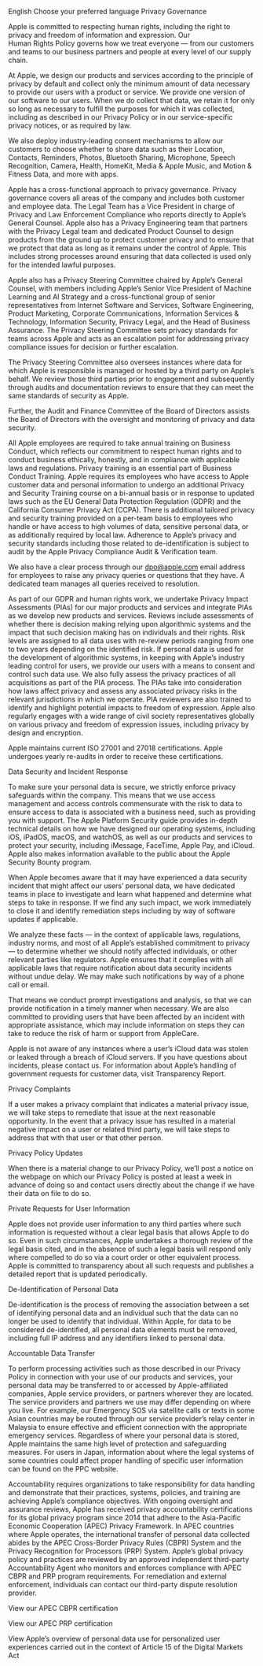 English  Choose your preferred language
Privacy Governance

Apple is committed to respecting human rights, including the right to privacy and freedom of information and expression. Our Human Rights Policy governs how we treat everyone — from our customers and teams to our business partners and people at every level of our supply chain.


At Apple, we design our products and services according to the principle of privacy by default and collect only the minimum amount of data necessary to provide our users with a product or service. We provide one version of our software to our users. When we do collect that data, we retain it for only so long as necessary to fulfill the purposes for which it was collected, including as described in our Privacy Policy or in our service-specific privacy notices, or as required by law.

We also deploy industry-leading consent mechanisms to allow our customers to choose whether to share data such as their Location, Contacts, Reminders, Photos, Bluetooth Sharing, Microphone, Speech Recognition, Camera, Health, HomeKit, Media & Apple Music, and Motion & Fitness Data, and more with apps.

Apple has a cross-functional approach to privacy governance. Privacy governance covers all areas of the company and includes both customer and employee data. The Legal Team has a Vice President in charge of Privacy and Law Enforcement Compliance who reports directly to Apple’s General Counsel. Apple also has a Privacy Engineering team that partners with the Privacy Legal team and dedicated Product Counsel to design products from the ground up to protect customer privacy and to ensure that we protect that data as long as it remains under the control of Apple. This includes strong processes around ensuring that data collected is used only for the intended lawful purposes. 

Apple also has a Privacy Steering Committee chaired by Apple’s General Counsel, with members including Apple’s Senior Vice President of Machine Learning and AI Strategy and a cross-functional group of senior representatives from Internet Software and Services, Software Engineering, Product Marketing, Corporate Communications, Information Services & Technology, Information Security, Privacy Legal, and the Head of Business Assurance. The Privacy Steering Committee sets privacy standards for teams across Apple and acts as an escalation point for addressing privacy compliance issues for decision or further escalation.

The Privacy Steering Committee also oversees instances where data for which Apple is responsible is managed or hosted by a third party on Apple’s behalf. We review those third parties prior to engagement and subsequently through audits and documentation reviews to ensure that they can meet the same standards of security as Apple.

Further, the Audit and Finance Committee of the Board of Directors assists the Board of Directors with the oversight and monitoring of privacy and data security.

All Apple employees are required to take annual training on Business Conduct, which reflects our commitment to respect human rights and to conduct business ethically, honestly, and in compliance with applicable laws and regulations. Privacy training is an essential part of Business Conduct Training. Apple requires its employees who have access to Apple customer data and personal information to undergo an additional Privacy and Security Training course on a bi-annual basis or in response to updated laws such as the EU General Data Protection Regulation (GDPR) and the California Consumer Privacy Act (CCPA). There is additional tailored privacy and security training provided on a per-team basis to employees who handle or have access to high volumes of data, sensitive personal data, or as additionally required by local law. Adherence to Apple’s privacy and security standards including those related to de-identification is subject to audit by the Apple Privacy Compliance Audit & Verification team.

We also have a clear process through our dpo@apple.com email address for employees to raise any privacy queries or questions that they have. A dedicated team manages all queries received to resolution.

As part of our GDPR and human rights work, we undertake Privacy Impact Assessments (PIAs) for our major products and services and integrate PIAs as we develop new products and services. Reviews include assessments of whether there is decision making relying upon algorithmic systems and the impact that such decision making has on individuals and their rights. Risk levels are assigned to all data uses with re-review periods ranging from one to two years depending on the identified risk. If personal data is used for the development of algorithmic systems, in keeping with Apple’s industry leading control for users, we provide our users with a means to consent and control such data use. We also fully assess the privacy practices of all acquisitions as part of the PIA process. The PIAs take into consideration how laws affect privacy and assess any associated privacy risks in the relevant jurisdictions in which we operate. PIA reviewers are also trained to identify and highlight potential impacts to freedom of expression. Apple also regularly engages with a wide range of civil society representatives globally on various privacy and freedom of expression issues, including privacy by design and encryption. 

Apple maintains current ISO 27001 and 27018 certifications. Apple undergoes yearly re-audits in order to receive these certifications.

Data Security and Incident Response

To make sure your personal data is secure, we strictly enforce privacy safeguards within the company. This means that we use access management and access controls commensurate with the risk to data to ensure access to data is associated with a business need, such as providing you with support. The Apple Platform Security guide provides in-depth technical details on how we have designed our operating systems, including iOS, iPadOS, macOS, and watchOS, as well as our products and services to protect your security, including iMessage, FaceTime, Apple Pay, and iCloud. Apple also makes information available to the public about the Apple Security Bounty program.

When Apple becomes aware that it may have experienced a data security incident that might affect our users’ personal data, we have dedicated teams in place to investigate and learn what happened and determine what steps to take in response. If we find any such impact, we work immediately to close it and identify remediation steps including by way of software updates if applicable.

We analyze these facts — in the context of applicable laws, regulations, industry norms, and most of all Apple’s established commitment to privacy — to determine whether we should notify affected individuals, or other relevant parties like regulators. Apple ensures that it complies with all applicable laws that require notification about data security incidents without undue delay. We may make such notifications by way of a phone call or email.

That means we conduct prompt investigations and analysis, so that we can provide notification in a timely manner when necessary. We are also committed to providing users that have been affected by an incident with appropriate assistance, which may include information on steps they can take to reduce the risk of harm or support from AppleCare.

Apple is not aware of any instances where a user’s iCloud data was stolen or leaked through a breach of iCloud servers. If you have questions about incidents, please contact us. For information about Apple’s handling of government requests for customer data, visit Transparency Report.

Privacy Complaints

If a user makes a privacy complaint that indicates a material privacy issue, we will take steps to remediate that issue at the next reasonable opportunity. In the event that a privacy issue has resulted in a material negative impact on a user or related third party, we will take steps to address that with that user or that other person.

Privacy Policy Updates

When there is a material change to our Privacy Policy, we’ll post a notice on the webpage on which our Privacy Policy is posted at least a week in advance of doing so and contact users directly about the change if we have their data on file to do so.

Private Requests for User Information

Apple does not provide user information to any third parties where such information is requested without a clear legal basis that allows Apple to do so. Even in such circumstances, Apple undertakes a thorough review of the legal basis cited, and in the absence of such a legal basis will respond only where compelled to do so via a court order or other equivalent process. Apple is committed to transparency about all such requests and publishes a detailed report that is updated periodically.

De-Identification of Personal Data

De-identification is the process of removing the association between a set of identifying personal data and an individual such that the data can no longer be used to identify that individual. Within Apple, for data to be considered de-identified, all personal data elements must be removed, including full IP address and any identifiers linked to personal data.

Accountable Data Transfer

To perform processing activities such as those described in our Privacy Policy in connection with your use of our products and services, your personal data may be transferred to or accessed by Apple-affiliated companies, Apple service providers, or partners wherever they are located. The service providers and partners we use may differ depending on where you live. For example, our Emergency SOS via satellite calls or texts in some Asian countries may be routed through our service provider’s relay center in Malaysia to ensure effective and efficient connection with the appropriate emergency services. Regardless of where your personal data is stored, Apple maintains the same high level of protection and safeguarding measures. For users in Japan, information about where the legal systems of some countries could affect proper handling of specific user information can be found on the PPC website.

Accountability requires organizations to take responsibility for data handling and demonstrate that their practices, systems, policies, and training are achieving Apple’s compliance objectives. With ongoing oversight and assurance reviews, Apple has received privacy accountability certifications for its global privacy program since 2014 that adhere to the Asia-Pacific Economic Cooperation (APEC) Privacy Framework. In APEC countries where Apple operates, the international transfer of personal data collected abides by the APEC Cross-Border Privacy Rules (CBPR) System and the Privacy Recognition for Processors (PRP) System. Apple’s global privacy policy and practices are reviewed by an approved independent third-party Accountability Agent who monitors and enforces compliance with APEC CBPR and PRP program requirements. For remediation and external enforcement, individuals can contact our third-party dispute resolution provider.

View our APEC CBPR certification

View our APEC PRP certification

View Apple’s overview of personal data use for personalized user experiences carried out in the context of Article 15 of the Digital Markets Act